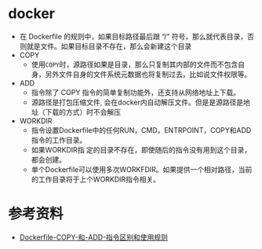 

# docker
+ 在 Dockerfile 的规则中，如果目标路径最后跟 “/“ 符号，那么就代表目录，否则就是文件。如果目标目录不存在，那么会新建这个目录
+ COPY
    - 使用`COPY`时，源路径如果是目录，那么只复制其内部的文件而不包含自身，另外文件自身的文件系统元数据也将复制过去，比如说文件权限等。
+ ADD 
    - 指令除了 COPY 指令的简单复制功能外，还支持从网络地址上下载。
    - 源路径是打包压缩文件, 会在docker内自动解压文件。但是是源路径是地址（下载的方式）时不会解压
+ WORKDIR 
    - 指令设置Dockerfile中的任何RUN，CMD，ENTRPOINT，COPY和ADD指令的工作目录。
    - 如果WORKDIR指 定的目录不存在，即使随后的指令没有用到这个目录，都会创建。
    - 单个Dockerfile可以使用多次WORKFDIR。如果提供一个相对路径，当前的工作目录将于上个WORKDIR指令相关。






# 参考资料
+ [Dockerfile-COPY-和-ADD-指令区别和使用规则](https://islishude.github.io/blog/2019/06/29/docker/Dockerfile-COPY-%E5%92%8C-ADD-%E6%8C%87%E4%BB%A4%E5%8C%BA%E5%88%AB%E5%92%8C%E4%BD%BF%E7%94%A8%E8%A7%84%E5%88%99/)
